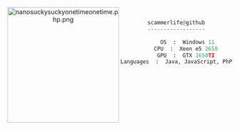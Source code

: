 <center>

<p align="middle">

<img src="https://i.pinimg.com/originals/96/a0/fc/96a0fce84427fedab035cc02f68332a3.jpg" align="left" alt="nanosuckysuckyonetimeonetime.php.png" width="250" height="260">

```py


scammerlife@github
------------------

       OS  :  Windows 11
      CPU  :  Xeon e5 2650
      GPU  :  GTX 1650TI
Languages  :  Java, JavaScript, PhP
  
```
